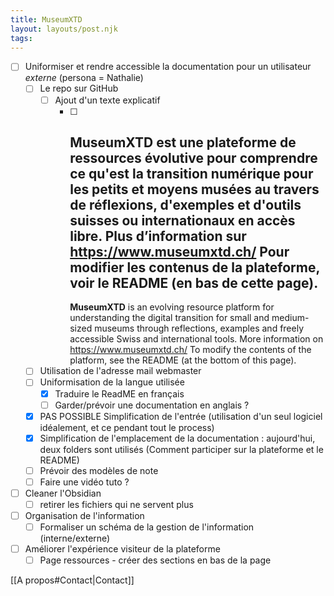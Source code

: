 ```yaml
---
title: MuseumXTD
layout: layouts/post.njk
tags: 
---
```


- [ ] Uniformiser et rendre accessible la documentation pour un utilisateur *externe* (persona = Nathalie)
	- [ ] Le repo sur GitHub
		- [ ] Ajout d'un texte explicatif 
			- [ ] **MuseumXTD** est une plateforme de ressources évolutive pour comprendre ce qu'est la transition numérique pour les petits et moyens musées au travers de réflexions, d'exemples et d'outils suisses ou internationaux en accès libre.
			    Plus d’information sur https://www.museumxtd.ch/
			     Pour modifier les contenus de la plateforme, voir le README (en bas de cette page).
			     --
			     **MuseumXTD** is an evolving resource platform for understanding the digital transition for small and medium-sized museums through reflections, examples and freely accessible Swiss and international tools.
			     More information on https://www.museumxtd.ch/
			     To modify the contents of the platform, see the README (at the bottom of this page).
	- [ ] Utilisation de l'adresse mail webmaster
	- [ ] Uniformisation de la langue utilisée 
		- [x] Traduire le ReadME en français
		- [ ] Garder/prévoir une documentation en anglais ?
	- [x] PAS POSSIBLE Simplification de l'entrée (utilisation d'un seul logiciel idéalement, et ce pendant tout le process)
	- [x] Simplification de l'emplacement de la documentation : aujourd'hui, deux folders sont utilisés (Comment participer sur la plateforme et le README)
	- [ ] Prévoir des modèles de note
	- [ ] Faire une vidéo tuto ?
- [ ] Cleaner l'Obsidian
	- [ ] retirer les fichiers qui ne servent plus
- [ ] Organisation de l'information
	- [ ] Formaliser un schéma de la gestion de l'information (interne/externe)
- [ ] Améliorer l'expérience visiteur de la plateforme
	- [ ] Page ressources - créer des sections en bas de la page

[[A propos#Contact|Contact]]